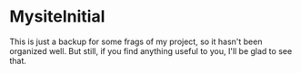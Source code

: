 # MysiteInitial

This is just a backup for some frags of my project, so it hasn't been organized well.
But still, if you find anything useful to you, I'll be glad to see that.
